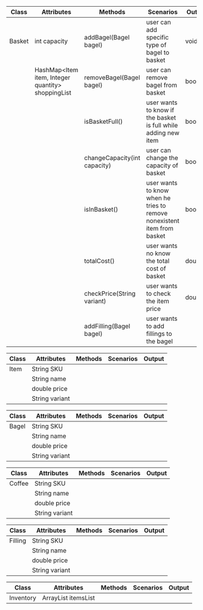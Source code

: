| Class  | Attributes                                        | Methods                      | Scenarios                                                               | Output  |
|--------|---------------------------------------------------|------------------------------|-------------------------------------------------------------------------|---------|
| Basket | int capacity                                      | addBagel(Bagel bagel)        | user can add specific type of bagel to basket                           | void    |
|        | HashMap<Item item, Integer quantity> shoppingList | removeBagel(Bagel bagel)     | user can remove bagel from basket                                       | boolean |
|        |                                                   | isBasketFull()               | user wants to know if the basket is full while adding new item          | boolean |
|        |                                                   | changeCapacity(int capacity) | user can change the capacity of basket                                  | boolean |
|        |                                                   | isInBasket()                 | user wants to know when he tries to remove nonexistent item from basket | boolean |
|        |                                                   | totalCost()                  | user wants no know the total cost of basket                             | double  |
|        |                                                   | checkPrice(String variant)   | user wants to check the item price                                      | double  |
|        |                                                   | addFilling(Bagel bagel)      | user wants to add fillings to the bagel                                 |         |

| Class | Attributes     | Methods | Scenarios | Output |
|-------|----------------|---------|-----------|--------|
| Item  | String SKU     |         |           |        |
|       | String name    |         |           |        |
|       | double price   |         |           |        |
|       | String variant |         |           |        |

| Class | Attributes     | Methods | Scenarios | Output |
|-------|----------------|---------|-----------|--------|
| Bagel | String SKU     |         |           |        |
|       | String name    |         |           |        |
|       | double price   |         |           |        |
|       | String variant |         |           |        |


| Class  | Attributes     | Methods | Scenarios | Output |
|--------|----------------|---------|-----------|--------|
| Coffee | String SKU     |         |           |        |
|        | String name    |         |           |        |
|        | double price   |         |           |        |
|        | String variant |         |           |        |


| Class   | Attributes     | Methods | Scenarios | Output |
|---------|----------------|---------|-----------|--------|
| Filling | String SKU     |         |           |        |
|         | String name    |         |           |        |
|         | double price   |         |           |        |
|         | String variant |         |           |        |


| Class     | Attributes                | Methods | Scenarios | Output |
|-----------|---------------------------|---------|-----------|--------|
| Inventory | ArrayList<Item> itemsList |         |           |        |

